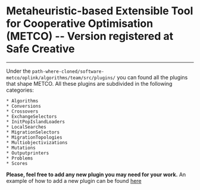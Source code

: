 # Metaheuristic-based Extensible Tool for Cooperative Optimisation (METCO) -- Version registered at Safe Creative


************************************************************

Under the `path-where-cloned/software-metco/oplink/algorithms/team/src/plugins/` you can found all the plugins that shape METCO. All these plugins are subdivided in the following categories:
    
    * Algorithms
    * Conversions
    * Crossovers
    * ExchangeSelectors
    * InitPopIslandLoaders
    * LocalSearches
    * MigrationSelectors
    * MigrationTopologies
    * Multiobjectivizations
    * Mutations
    * Outputprinters
    * Problems
    * Scores

**Please, feel free to add any new plugin you may need for your work.**
An example of how to add a new plugin can be found [here](./newPlugin.md)